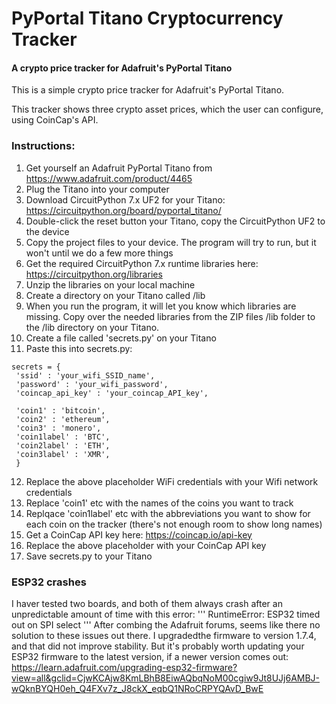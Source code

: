 # PyPortal Titano Cryptocurrency Tracker
#### A crypto price tracker for Adafruit's PyPortal Titano
 This is a simple crypto price tracker for Adafruit's PyPortal Titano.

This tracker shows three crypto asset prices, which the user can configure, using CoinCap's API.

### Instructions:
1. Get yourself an Adafruit PyPortal Titano from https://www.adafruit.com/product/4465
2. Plug the Titano into your computer
3. Download CircuitPython 7.x UF2 for your Titano: https://circuitpython.org/board/pyportal_titano/
4. Double-click the reset button your Titano, copy the CircuitPython UF2 to the device
5. Copy the project files to your device. The program will try to run, but it won't until we do a few more things
6. Get the required CircuitPython 7.x runtime libraries here: https://circuitpython.org/libraries
7. Unzip the libraries on your local machine
8. Create a directory on your Titano called /lib
9. When you run the program, it will let you know which libraries are missing. Copy over the needed libraries from the ZIP files /lib folder to the /lib directory on your Titano.
10. Create a file called 'secrets.py' on your Titano
11. Paste this into secrets.py:
```
secrets = {
 'ssid' : 'your_wifi_SSID_name',
 'password' : 'your_wifi_password',
 'coincap_api_key' : 'your_coincap_API_key',
 
 'coin1' : 'bitcoin',
 'coin2' : 'ethereum',
 'coin3' : 'monero',
 'coin1label' : 'BTC',
 'coin2label' : 'ETH',
 'coin3label' : 'XMR',
 }
```
12. Replace the above placeholder WiFi credentials with your Wifi network credentials
13. Replace 'coin1' etc with the names of the coins you want to track
14. Replqace 'coin1label' etc with the abbreviations you want to show for each coin on the tracker (there's not enough room to show long names)
15. Get a CoinCap API key here: https://coincap.io/api-key
16. Replace the above placeholder with your CoinCap API key
17. Save secrets.py to your Titano

### ESP32 crashes
I haver tested two boards, and both of them always crash after an unpredictable amount of time with this error:
'''
RuntimeError: ESP32 timed out on SPI select
'''
After combing the Adafruit forums, seems like there no solution to these issues out there. I upgradedthe firmware to version 1.7.4, and that did not improve stability. But it's probably worth updating your ESP32 firmware to the latest version, if a newer version comes out:
https://learn.adafruit.com/upgrading-esp32-firmware?view=all&gclid=CjwKCAjw8KmLBhB8EiwAQbqNoM00cgiw9Jt8UJj6AMBJ-wQknBYQH0eh_Q4FXv7z_J8ckX_eqbQ1NRoCRPYQAvD_BwE


